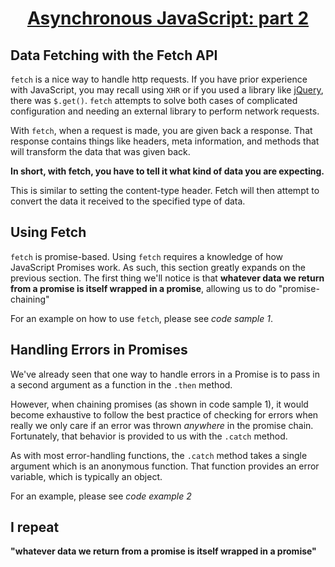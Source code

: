 <h1 style="text-align: center; text-decoration: underline"><a href="https://developer.mozilla.org/en-US/docs/Web/API/Fetch_API/Using_Fetch" target="_blank">Asynchronous JavaScript: part 2</a></h1>

## Data Fetching with the Fetch API

`fetch` is a nice way to handle http requests. If you have prior experience with
JavaScript, you may recall using `XHR` or if you used a library like <a href='https://jquery.com/' target='_blank'>jQuery</a>, there was
`$.get()`. `fetch` attempts to solve both cases of complicated configuration and needing an external library to perform network requests.

With `fetch`, when a request is made, you are given back a response. That response contains things like headers, meta information, and methods that will transform the data that was given back.

**In short, with fetch, you have to tell it what kind of data you are expecting.**

This is similar to setting the content-type header. Fetch will then attempt to convert the data it received to the specified type of data.

## Using Fetch

`fetch` is promise-based. Using `fetch` requires a knowledge of how JavaScript Promises work. As such, this section greatly expands on the previous section. The first thing we'll notice is that **whatever data we return from a promise is itself wrapped in a promise**, allowing us to do "promise-chaining"

For an example on how to use `fetch`, please see _code sample 1_.

## Handling Errors in Promises

We've already seen that one way to handle errors in a Promise is to
pass in a second argument as a function in the `.then` method.

However, when chaining promises (as shown in code sample 1), it would become exhaustive to follow the best practice of checking for errors when really we only care if an error was thrown _anywhere_ in the promise chain. Fortunately, that behavior is provided to us with the `.catch` method.

As with most error-handling functions, the `.catch` method takes a single argument which is an anonymous function. That function provides an error variable, which is typically an object.

For an example, please see _code example 2_

## I repeat

**"whatever data we return from a promise is itself wrapped in a promise"**
